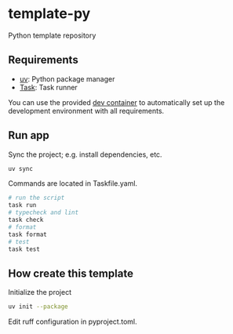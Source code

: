 # template-py

Python template repository

## Requirements

* [uv](https://docs.astral.sh/uv/): Python package manager
* [Task](https://taskfile.dev/): Task runner

You can use the provided [dev container](https://code.visualstudio.com/docs/devcontainers/containers) to automatically set up the development environment with all requirements.

## Run app

Sync the project; e.g. install dependencies, etc.

```sh
uv sync
```

Commands are located in Taskfile.yaml.

```sh
# run the script
task run
# typecheck and lint
task check
# format
task format
# test
task test
```


## How create this template

Initialize the project

```sh
uv init --package
```

Edit ruff configuration in pyproject.toml.
